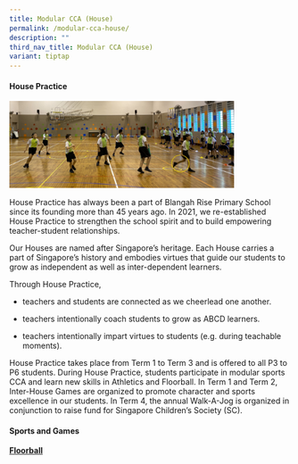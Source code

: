 ```yaml
---
title: Modular CCA (House)
permalink: /modular-cca-house/
description: ""
third_nav_title: Modular CCA (House)
variant: tiptap
---
```

<h4><strong>House Practice</strong></h4>
<p></p>
<div class="isomer-image-wrapper">
<img style="width: 80%;" height="auto" width="100%" alt="" src="/images/2024 Photos/House_Practice.jpg">
</div>
<p>House Practice has always been a part of Blangah Rise Primary School since
its founding more than 45 years ago. In 2021, we re-established House Practice
to strengthen the school spirit and to build empowering teacher-student
relationships.</p>
<p>Our Houses are named after Singapore’s heritage. Each House carries a
part of Singapore’s history and embodies virtues that guide our students
to grow as independent as well as inter-dependent learners.</p>
<p>Through House Practice,</p>
<ul data-tight="true" class="tight">
<li>
<p>teachers and students are connected as we cheerlead one another.</p>
</li>
<li>
<p>teachers intentionally coach students to grow as ABCD learners.</p>
</li>
<li>
<p>teachers intentionally impart virtues to students (e.g. during teachable
moments).</p>
</li>
</ul>
<p>House Practice takes place from Term 1 to Term 3 and is offered to all
P3 to P6 students. During House Practice, students participate in modular
sports CCA and learn new skills in Athletics and Floorball. In Term 1 and
Term 2, Inter-House Games are organized to promote character and sports
excellence in our students. In Term 4, the annual Walk-A-Jog is organized
in conjunction to raise fund for Singapore Children’s Society (SC).</p>
<p></p>
<h4><strong>Sports and Games</strong></h4>
<p><strong><a href="/departments/ccas/floorball/" rel="noopener noreferrer nofollow" target="_blank">Floorball</a></strong> 
</p>